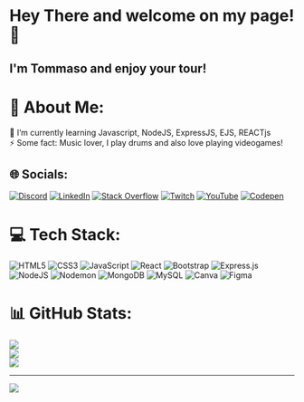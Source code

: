 # Hey There and welcome on my page! 👋

## I'm Tommaso and enjoy your tour!

# 💫 About Me:
🌱 I’m currently learning Javascript, NodeJS, ExpressJS, EJS, REACTjs<br>⚡ Some fact: Music lover, I play drums and also love playing videogames!


## 🌐 Socials:
[![Discord](https://img.shields.io/badge/Discord-%237289DA.svg?logo=discord&logoColor=white)](https://discord.gg/Tiuty00) [![LinkedIn](https://img.shields.io/badge/LinkedIn-%230077B5.svg?logo=linkedin&logoColor=white)](https://www.linkedin.com/in/tommaso-caravaggi-66b130251/) [![Stack Overflow](https://img.shields.io/badge/-Stackoverflow-FE7A16?logo=stack-overflow&logoColor=white)](https://stackoverflow.com/users/19699682) [![Twitch](https://img.shields.io/badge/Twitch-%239146FF.svg?logo=Twitch&logoColor=white)](https://twitch.tv/Tiuty00) [![YouTube](https://img.shields.io/badge/YouTube-%23FF0000.svg?logo=YouTube&logoColor=white)](https://youtube.com/@Tiuty00) [![Codepen](https://img.shields.io/badge/Codepen-000000?style=for-the-badge&logo=codepen&logoColor=white)](https://codepen.io/Tiuty00) 


# 💻 Tech Stack:
![HTML5](https://img.shields.io/badge/html5-%23E34F26.svg?style=for-the-badge&logo=html5&logoColor=white) ![CSS3](https://img.shields.io/badge/css3-%231572B6.svg?style=for-the-badge&logo=css3&logoColor=white) ![JavaScript](https://img.shields.io/badge/javascript-%23323330.svg?style=for-the-badge&logo=javascript&logoColor=%23F7DF1E) ![React](https://img.shields.io/badge/react-%2320232a.svg?style=for-the-badge&logo=react&logoColor=%2361DAFB) ![Bootstrap](https://img.shields.io/badge/bootstrap-%238511FA.svg?style=for-the-badge&logo=bootstrap&logoColor=white) ![Express.js](https://img.shields.io/badge/express.js-%23404d59.svg?style=for-the-badge&logo=express&logoColor=%2361DAFB) ![NodeJS](https://img.shields.io/badge/node.js-6DA55F?style=for-the-badge&logo=node.js&logoColor=white) ![Nodemon](https://img.shields.io/badge/NODEMON-%23323330.svg?style=for-the-badge&logo=nodemon&logoColor=%BBDEAD)  ![MongoDB](https://img.shields.io/badge/MongoDB-%234ea94b.svg?style=for-the-badge&logo=mongodb&logoColor=white) ![MySQL](https://img.shields.io/badge/mysql-%2300000f.svg?style=for-the-badge&logo=mysql&logoColor=white) ![Canva](https://img.shields.io/badge/Canva-%2300C4CC.svg?style=for-the-badge&logo=Canva&logoColor=white) ![Figma](https://img.shields.io/badge/figma-%23F24E1E.svg?style=for-the-badge&logo=figma&logoColor=white)

# 📊 GitHub Stats:
![](https://github-readme-stats.vercel.app/api?username=Tiuty00&theme=tokyonight&hide_border=false&include_all_commits=true&count_private=true)<br/>
![](https://github-readme-streak-stats.herokuapp.com/?user=Tiuty00&theme=tokyonight&hide_border=false)<br/>
![](https://github-readme-stats.vercel.app/api/top-langs/?username=Tiuty00&theme=tokyonight&hide_border=false&include_all_commits=true&count_private=true&layout=compact)


---
[![](https://visitcount.itsvg.in/api?id=Tiuty00&icon=0&color=0)](https://visitcount.itsvg.in)

<!-- Proudly created with GPRM ( https://gprm.itsvg.in ) -->

